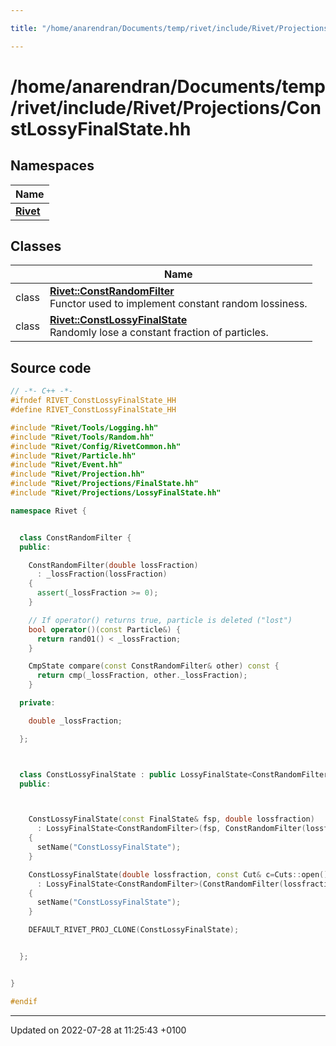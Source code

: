 ```yaml
---

title: "/home/anarendran/Documents/temp/rivet/include/Rivet/Projections/ConstLossyFinalState.hh"

---
```


# /home/anarendran/Documents/temp/rivet/include/Rivet/Projections/ConstLossyFinalState.hh



## Namespaces

| Name           |
| -------------- |
| **[Rivet](http://example.org/namespaces/namespacerivet/)**  |

## Classes

|                | Name           |
| -------------- | -------------- |
| class | **[Rivet::ConstRandomFilter](http://example.org/classes/classrivet_1_1constrandomfilter/)** <br>Functor used to implement constant random lossiness.  |
| class | **[Rivet::ConstLossyFinalState](http://example.org/classes/classrivet_1_1constlossyfinalstate/)** <br>Randomly lose a constant fraction of particles.  |




## Source code

```cpp
// -*- C++ -*-
#ifndef RIVET_ConstLossyFinalState_HH
#define RIVET_ConstLossyFinalState_HH

#include "Rivet/Tools/Logging.hh"
#include "Rivet/Tools/Random.hh"
#include "Rivet/Config/RivetCommon.hh"
#include "Rivet/Particle.hh"
#include "Rivet/Event.hh"
#include "Rivet/Projection.hh"
#include "Rivet/Projections/FinalState.hh"
#include "Rivet/Projections/LossyFinalState.hh"

namespace Rivet {


  class ConstRandomFilter {
  public:

    ConstRandomFilter(double lossFraction)
      : _lossFraction(lossFraction)
    {
      assert(_lossFraction >= 0);
    }

    // If operator() returns true, particle is deleted ("lost")
    bool operator()(const Particle&) {
      return rand01() < _lossFraction;
    }

    CmpState compare(const ConstRandomFilter& other) const {
      return cmp(_lossFraction, other._lossFraction);
    }

  private:

    double _lossFraction;

  };



  class ConstLossyFinalState : public LossyFinalState<ConstRandomFilter> {
  public:



    ConstLossyFinalState(const FinalState& fsp, double lossfraction)
      : LossyFinalState<ConstRandomFilter>(fsp, ConstRandomFilter(lossfraction))
    {
      setName("ConstLossyFinalState");
    }

    ConstLossyFinalState(double lossfraction, const Cut& c=Cuts::open())
      : LossyFinalState<ConstRandomFilter>(ConstRandomFilter(lossfraction), c)
    {
      setName("ConstLossyFinalState");
    }

    DEFAULT_RIVET_PROJ_CLONE(ConstLossyFinalState);


  };


}

#endif
```


-------------------------------

Updated on 2022-07-28 at 11:25:43 +0100
